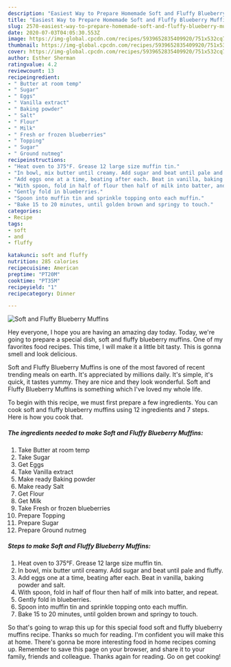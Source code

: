```yaml
---
description: "Easiest Way to Prepare Homemade Soft and Fluffy Blueberry Muffins"
title: "Easiest Way to Prepare Homemade Soft and Fluffy Blueberry Muffins"
slug: 2570-easiest-way-to-prepare-homemade-soft-and-fluffy-blueberry-muffins
date: 2020-07-03T04:05:30.553Z
image: https://img-global.cpcdn.com/recipes/5939652835409920/751x532cq70/soft-and-fluffy-blueberry-muffins-recipe-main-photo.jpg
thumbnail: https://img-global.cpcdn.com/recipes/5939652835409920/751x532cq70/soft-and-fluffy-blueberry-muffins-recipe-main-photo.jpg
cover: https://img-global.cpcdn.com/recipes/5939652835409920/751x532cq70/soft-and-fluffy-blueberry-muffins-recipe-main-photo.jpg
author: Esther Sherman
ratingvalue: 4.2
reviewcount: 13
recipeingredient:
- " Butter at room temp"
- " Sugar"
- " Eggs"
- " Vanilla extract"
- " Baking powder"
- " Salt"
- " Flour"
- " Milk"
- " Fresh or frozen blueberries"
- " Topping"
- " Sugar"
- " Ground nutmeg"
recipeinstructions:
- "Heat oven to 375°F. Grease 12 large size muffin tin."
- "In bowl, mix butter until creamy. Add sugar and beat until pale and fluffy."
- "Add eggs one at a time, beating after each. Beat in vanilla, baking powder and salt."
- "With spoon, fold in half of flour then half of milk into batter, and repeat."
- "Gently fold in blueberries."
- "Spoon into muffin tin and sprinkle topping onto each muffin."
- "Bake 15 to 20 minutes, until golden brown and springy to touch."
categories:
- Recipe
tags:
- soft
- and
- fluffy

katakunci: soft and fluffy 
nutrition: 285 calories
recipecuisine: American
preptime: "PT20M"
cooktime: "PT35M"
recipeyield: "1"
recipecategory: Dinner

---
```



![Soft and Fluffy Blueberry Muffins](https://img-global.cpcdn.com/recipes/5939652835409920/751x532cq70/soft-and-fluffy-blueberry-muffins-recipe-main-photo.jpg)

Hey everyone, I hope you are having an amazing day today. Today, we're going to prepare a special dish, soft and fluffy blueberry muffins. One of my favorites food recipes. This time, I will make it a little bit tasty. This is gonna smell and look delicious.



Soft and Fluffy Blueberry Muffins is one of the most favored of recent trending meals on earth. It's appreciated by millions daily. It's simple, it's quick, it tastes yummy. They are nice and they look wonderful. Soft and Fluffy Blueberry Muffins is something which I've loved my whole life.


To begin with this recipe, we must first prepare a few ingredients. You can cook soft and fluffy blueberry muffins using 12 ingredients and 7 steps. Here is how you cook that.

<!--inarticleads1-->

##### The ingredients needed to make Soft and Fluffy Blueberry Muffins:

1. Take  Butter at room temp
1. Take  Sugar
1. Get  Eggs
1. Take  Vanilla extract
1. Make ready  Baking powder
1. Make ready  Salt
1. Get  Flour
1. Get  Milk
1. Take  Fresh or frozen blueberries
1. Prepare  Topping
1. Prepare  Sugar
1. Prepare  Ground nutmeg




<!--inarticleads2-->

##### Steps to make Soft and Fluffy Blueberry Muffins:

1. Heat oven to 375°F. Grease 12 large size muffin tin.
1. In bowl, mix butter until creamy. Add sugar and beat until pale and fluffy.
1. Add eggs one at a time, beating after each. Beat in vanilla, baking powder and salt.
1. With spoon, fold in half of flour then half of milk into batter, and repeat.
1. Gently fold in blueberries.
1. Spoon into muffin tin and sprinkle topping onto each muffin.
1. Bake 15 to 20 minutes, until golden brown and springy to touch.




So that's going to wrap this up for this special food soft and fluffy blueberry muffins recipe. Thanks so much for reading. I'm confident you will make this at home. There's gonna be more interesting food in home recipes coming up. Remember to save this page on your browser, and share it to your family, friends and colleague. Thanks again for reading. Go on get cooking!
